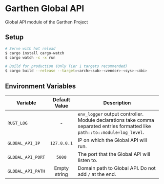 # Garthen Global API

Global API module of the Garthen Project

## Setup

```bash
# Serve with hot reload
$ cargo install cargo-watch
$ cargo watch -c -x run

# Build for production (Only Tier 1 targets recommended)
$ cargo build --release --target=<arch><sub>-<vendor>-<sys>-<abi>
```

## Environment Variables

| Variable          | Default Value | Description                                                                                                                   |
|-------------------|:-------------:|-------------------------------------------------------------------------------------------------------------------------------|
| `RUST_LOG`        |       -       | `env_logger` output controller. Module declarations take comma separated entries formatted like `path::to::module=log_level`. |
| `GLOBAL_API_IP`   |  `127.0.0.1`  | IP on which the Global API will run.                                                                                          |
| `GLOBAL_API_PORT` |    `5000`     | The port that the Global API will listen to.                                                                                  |
| `GLOBAL_API_PATH` | Empty string  | Domain path to Global API. Do not add `/` at the end.                                                                         |
